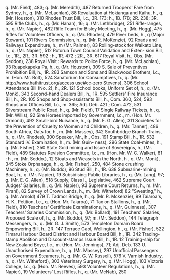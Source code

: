 q. (Mr. Field), 483; q. (Mr. Meredith), 487 Returned Troopers' Fare from Sydney, h., q. (Mr. McLachlan), 88 Revaluation at Hokianga and Kaihu, h., q. (Mr. Houston), 310 Rhodes Trust Bill, I.c., 3R. 173: h., 1B. 178; 2R. 238; 3R. 595 Rifle Clubs, h., q. (Mr. Hanan), 16; q. (Mr. Lethbridge), 251 Rifle-ranges, h., q. (Mr. Napier), 482 Rifle Team for Bisley Meeting, h., q. (Mr. Hogg), 475 Rifles for Volunteer Officers, h., q. (Mr. Rhodes), 479 River beds, h., q (Major Steward), 101 Rivers Commission, h., q. (Mr. R. MoKenzie), 92 Roads and Railways Expenditure, h., m (Mr. Palmer), 83 Rolling-stock for Waikato Line, h., q. (Mr. Napier), 512 Rotorua Town Council Validation and Exten- sion Bill, I.c., 1R., 2R., 3R. 592 : h., 1R. 472 ; 2R., 3R. 617 Royal Visit, h., Obs. (Mr. Seddon), 238 Royal Visit : Rewards to Police Force, h., q. (Mr. McLachlan), 93 Ruapekapeka Pa, h., q. (Mr. Houston), 309 S. Sale of Preventives Prohibition Bill, h., 1R. 283 Samson and Sons and Blackwood Brothers, l.c., m. (Hon. Mr. Bolt), 524 Sanatorium for Consumptives, h., q. (Mr. http://www.hathitrust.org/access use#cc-zero Stevens), 306 School Attendance Bill (No. 2), h., 2R. 121 School books, Uniform Set of, h., q. (Mr. Monk), 343 Second-hand Dealers Bill, h., 1R. 595 Settlers' Fire Insurance Bill, h., 2R. 105 Shops and Shop-assistants Bill, h., Com. 360, 524, 593 Shops and Offices Bill, I.c., m. 365; Adj. Deb. 421 ; Com. 472, 531 Silverstream Public Road, h., q. (Mr. Field), 17 Single Railway Tickets, h., q. (Mr. Willis), 92 Sire Horaes imported by Government, l.c., m. (Hon. Mr. Ormond), 492 Small-bird Nuisance, h., q. (Mr. E. G. Allen), 311 Societies for the Prevention of Cruelty to Women and Children, h., q. (Mr. Tanner), 486 South Africa, Oats for, h., m. (Mr. Massey), 342 Southbridge Branch Trains, h., q. (Mr. Rhodes), 300 Speaker, Mr., h., Obs. 191 Stamp Bill, h., 1R. 532 Standard IV. Examination, h., m. (Mr. Guin- ness), 296 State Coal-mines, h., q. (Mr. Fisher), 250 State Gold mining and Issue of Sovereigns, h., (Mr. Field), 489 Statutes Revision Committee, l.c., m. (Hon. Mr. W. C. Walker), 81 : h , m. (Mr. Seddo.), 12 Stoats and Weasels in the North, h , q. (Mr. Monk), 345 Stoke Orphanage, h., q. (Mr. Fisher), 250, 484 Stone crushing Machinery, h., q. (Mr. Buddo), 96 Stud Bill, h., 1R. 638 Submarine-mining Boat, h., q. (Mr. Napier), 19 Subsidising Public Libraries, h , q. (Mr. Lang), 97; g. (Mr. E. G. Allen), 518 Supply, Class I., Legislative, 462 Supreme Court Judges' Salaries, h., q. (Mr. Napier), 93 Supreme Court Returns, h., m. (Mr. Pirani), 82 Survey of Crown Lands, h., m. (Mr. Witheford) 82 "Sweating," h., q. (Mr. Arnold) 479 T. Tadmor Bridge, h., q. (Mr. R. Mckenzie), 99 Taiaroa's, H. K., Petition, l.c., q. (Hon. Mr. Taiaroa), 71 Tax on Stallions, h., q. (Mr. Field), 810 Teachers' Certificate Examinations, h., q. (Mr. Guinness), 307 Teachers' Salaries Commission, h., q. (Mr. Bollard), 191 Teachers' Salaries, Proposed Scale of, h., q. (Mr. Buddo), 97; m. (Mr. Seddon), 144 Telegraph Messengers, h., q. (Mr. G. J. Smith), 573 Templeton Domain Board Empowering Bill, h., 2R. 147 Terrace Gaol, Wellington, h., q. (Mr. Fisher), 522 Timaru Harbour Board District and Harbour Board Bill, h., 1R. 342 Trading-stamp Abolition and Discount-stamps Issue Bill, h., 1R. 12 Training-ship for New Zealand Boye, l.c., m. (Hon. Mr. Jennings), 71; Adj. Deb. 133 U. Unauthorised Expenditure, h., q. (Mr. Massey), 297 Unofficial Passengers on Government Steamers, h., q. (Mr. G. W. Russell), 576 V. Varnish Industry, h., q. (Mr. Witheford), 303 Veterinary Surgery, h., q. (Mr. Hogg), 103 Victoria College, l.c., q. (Hon. Mr. Reeves), 593 Volunteer Regulations, h., q. (Mr. Napier), 19 Volunteers' Lost Rifles, h., q. (Mr. McNab), 250 
